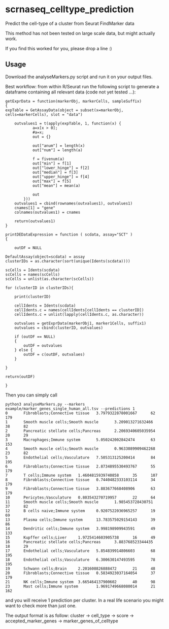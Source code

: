 # scrnaseq_celltype_prediction

Predict the cell-type of a cluster from Seurat FindMarker data

This method has not been tested on large scale data, but might actually work.

If you find this worked for you, please drop a line :)

## Usage

Download the analyseMarkers.py script and run it on your output files.

Best workflow: from within R/Seurat run the following script to generate a dataframe containing all relevant data (code not yet tested ...):

    getExprData = function(markerObj, markerCells, sampleSuffix)
    {
    expTable = GetAssayData(object = subset(x=markerObj, cells=markerCells), slot = "data")
        
        outvalues1 = t(apply(expTable, 1, function(x) {
                a=x[x > 0];
                #a=x;
                out = {}
        
                out["anum"] = length(x)
                out["num"] = length(a)
        
                f = fivenum(a)
                out["min"] = f[1]
                out["lower_hinge"] = f[2]
                out["median"] = f[3]
                out["upper_hinge"] = f[4]
                out["max"] = f[5]
                out["mean"] = mean(a)
        
                out
            }))
        outvalues1 = cbind(rownames(outvalues1), outvalues1)
        cnames[1] = "gene"
        colnames(outvalues1) = cnames
        
        return(outvalues1)
    }

    printDEDataExpression = function ( scdata, assay="SCT" )
    {

        outDF = NULL
    
    DefaultAssay(object=scdata) = assay  
    clusterIDs = as.character(sort(unique(Idents(scdata))))
                        
    scCells = Idents(scdata)
    scCells = names(scCells)
    scCells = unlist(as.character(scCells))

    for (clusterID in clusterIDs){
        
        print(clusterID)
        
        cellIdents = Idents(scdata)
        cellIdents.c = names(cellIdents[cellIdents == clusterID])
        cellIdents.c = unlist(lapply(cellIdents.c, as.character))    

        outvalues = getExprData(markerObj1, marker1Cells, suffix1)
        outvalues = cbind(clusterID, outvalues)

        if (outDF == NULL)
        {
            outDF = outvalues
        } else {
            outDF = c(outDF, outvalues)
        }

    }

    return(outDF)
    
    }

Then you can simply call

    python3 analyseMarkers.py --markers example/marker_genes_single_human_all.tsv --predictions 1
    0       Fibroblasts;Connective tissue   3.7979322878001667      62      179
    1       Smooth muscle cells;Smooth muscle       3.209013271632466       38      82
    2       Pancreatic stellate cells;Pancreas      2.2069340605035954      20      29
    3       Macrophages;Immune system       5.050242002842474       63      153
    4       Smooth muscle cells;Smooth muscle       0.9633089909462268      23      82
    5       Endothelial cells;Vasculature   7.505313125200414       84      195
    6       Fibroblasts;Connective tissue   2.8734895530493767      55      179
    7       T cells;Immune system   1.4604815939740858      35      107
    8       Fibroblasts;Connective tissue   0.7440482333103114      34      179
    9       Fibroblasts;Connective tissue   3.883677668408906       63      179
    10      Pericytes;Vasculature   0.803543270719957       22      64
    11      Smooth muscle cells;Smooth muscle       1.985453728430751       37      82
    12      B cells naive;Immune system     0.9207522036965257      19      69
    13      Plasma cells;Immune system      13.783575029154143      39      86
    14      Dendritic cells;Immune system   3.998198909943591       49      133
    15      Kupffer cells;Liver     1.9725414603905738      16      49
    16      Pancreatic stellate cells;Pancreas      3.883768523344435       18      29
    17      Endothelial cells;Vasculature   5.854839914806603       68      195
    18      Endothelial cells;Vasculature   6.300630147493595       78      195
    19      Schwann cells;Brain     2.201608826888472       21      48
    20      Fibroblasts;Connective tissue   0.5834923037164054      37      179
    21      NK cells;Immune system  3.665464137900602       40      98
    23      Mast cells;Immune system        1.9691749668080014      21      162

and you will receive 1 prediction per cluster. In a real life scenario you might want to check more than just one.

The output format is as follow:
    cluster -> cell_type -> score -> accepted_marker_genes -> marker_genes_of_celltype
